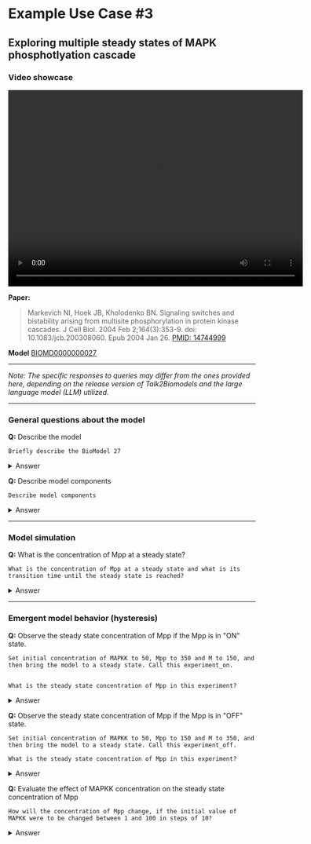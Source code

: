 # Example Use Case #3
## Exploring multiple steady states of MAPK phosphotlyation cascade

### Video showcase

<video src="../videos/t2b_case_3.mp4" width="600" height="400" controls></video>


**Paper:**
>Markevich NI, Hoek JB, Kholodenko BN. Signaling switches and bistability arising from multisite phosphorylation in protein kinase cascades. J Cell Biol. 2004 Feb 2;164(3):353-9. doi: 10.1083/jcb.200308060. Epub 2004 Jan 26. [PMID: 14744999](https://pubmed.ncbi.nlm.nih.gov/14744999/)

**Model** [BIOMD0000000027](https://www.ebi.ac.uk/biomodels/BIOMD0000000027)


<hr>
<i>Note: The specific responses to queries may differ from the ones provided here, depending on the release version of Talk2Biomodels and the large language model (LLM) utilized.</i>

<hr>

### General questions about the model

**Q:** Describe the model <br>

```
Briefly describe the BioModel 27
```

<details>
<summary>Answer</summary>

<h3>Model Title</h3>
<p>The BioModel 27 is titled "Markevich2004 - MAPK double phosphorylation, ordered Michaelis-Menton."</p>

<h3>Description</h3>
<p>This model corresponds to the schemas 1 and 2 of Markevich et al. (2004) and is modeled using Michaelis-Menten-like kinetics. It describes the phosphorylation and dephosphorylation processes that follow distributive ordered kinetics. The model successfully reproduces figure 3 from the main article.</p>

<h3>Citation</h3>
<p>The model is detailed in the article titled "Signaling switches and bistability arising from multisite phosphorylation in protein kinase cascades." by Markevich NI, Hoek JB, and Kholodenko BN, published in the Journal of Cell Biology in February 2004.</p>

<h3>Additional Information</h3>
<p>The model is hosted on the BioModels Database and can be identified by the identifier BIOMD0000000027.</p>
<p>It is dedicated to the public domain under the CC0 Public Domain Dedication.</p>

</details>



**Q:** Describe model components <br>

```
Describe model components
```

<details>
<summary>Answer</summary>


<h2>Model Components of BioModel 27</h2>
<h3>Species:</h3>
<ul>
  <li><strong>M</strong>
    <ul>
      <li>Compartment: uVol</li>
      <li>Type: Reactions</li>
      <li>Unit: nmol/l</li>
      <li>Initial Concentration: 500.0 nmol/l</li>
    </ul>
  </li>
  <li><strong>Mp</strong>
    <ul>
      <li>Compartment: uVol</li>
      <li>Type: Reactions</li>
      <li>Unit: nmol/l</li>
      <li>Initial Concentration: 0.0 nmol/l</li>
    </ul>
  </li>
  <li><strong>Mpp</strong>
    <ul>
      <li>Compartment: uVol</li>
      <li>Type: Reactions</li>
      <li>Unit: nmol/l</li>
      <li>Initial Concentration: 0.0 nmol/l</li>
    </ul>
  </li>
  <li><strong>MAPKK</strong>
    <ul>
      <li>Compartment: uVol</li>
      <li>Type: Fixed</li>
      <li>Unit: nmol/l</li>
      <li>Initial Concentration: 50.0 nmol/l</li>
    </ul>
  </li>
  <li><strong>MKP3</strong>
    <ul>
      <li>Compartment: uVol</li>
      <li>Type: Fixed</li>
      <li>Unit: nmol/l</li>
      <li>Initial Concentration: 100.0 nmol/l</li>
    </ul>
  </li>
</ul>

<h3>Parameters:</h3>
<ul>
  <li><strong>k1cat</strong>
    <ul>
      <li>Type: Fixed</li>
      <li>Initial Value: 0.01</li>
    </ul>
  </li>
  <li><strong>Km1</strong>
    <ul>
      <li>Type: Fixed</li>
      <li>Initial Value: 50.0</li>
    </ul>
  </li>
  <li><strong>k2cat</strong>
    <ul>
      <li>Type: Fixed</li>
      <li>Initial Value: 15.0</li>
    </ul>
  </li>
  <li><strong>Km2</strong>
    <ul>
      <li>Type: Fixed</li>
      <li>Initial Value: 500.0</li>
    </ul>
  </li>
  <li><strong>k3cat</strong>
    <ul>
      <li>Type: Fixed</li>
      <li>Initial Value: 0.084</li>
    </ul>
  </li>
  <li><strong>Km3</strong>
    <ul>
      <li>Type: Fixed</li>
      <li>Initial Value: 22.0</li>
    </ul>
  </li>
  <li><strong>k4cat</strong>
    <ul>
      <li>Type: Fixed</li>
      <li>Initial Value: 0.06</li>
    </ul>
  </li>
  <li><strong>Km4</strong>
    <ul>
      <li>Type: Fixed</li>
      <li>Initial Value: 18.0</li>
    </ul>
  </li>
  <li><strong>Km5</strong>
    <ul>
      <li>Type: Fixed</li>
      <li>Initial Value: 78.0</li>
    </ul>
  </li>
</ul>

<h3>Compartments:</h3>
<ul>
  <li>uVol</li>
</ul>

<h3>Units:</h3>
<ul>
  <li>Time Unit: seconds (s)</li>
  <li>Quantity Unit: nanomoles (nmol)</li>
  <li>Length Unit: meters (m)</li>
  <li>Area Unit: square meters (m²)</li>
  <li>Volume Unit: liters (l)</li>
</ul>

</details>

<hr>

### Model simulation

**Q:** What is the concentration of Mpp at a steady state? <br>

```
What is the concentration of Mpp at a steady state and what is its transition time until the steady state is reached?
```

<details>

<summary>Answer</summary>


The concentration of Mpp at steady state is <strong>49.4175 nmol/l</strong>, and the transition time until the steady state is reached is <strong>700 seconds</strong>.

<img src="../figures/C3_q3.png" width="600"/>

</details>



<hr>

### Emergent model behavior (hysteresis)

**Q:** Observe the steady state concentration of Mpp if the Mpp is in "ON" state.<br>

```
Set initial concentration of MAPKK to 50, Mpp to 350 and M to 150, and then bring the model to a steady state. Call this experiment_on.
```

```

What is the steady state concentration of Mpp in this experiment?
```

<details>
<summary>Answer</summary>


The steady state concentration of Mpp in the experiment "experiment_on" is <strong>277.26 nmol/l</strong>.

</details>


**Q:** Observe the steady state concentration of Mpp if the Mpp is in "OFF" state.<br>

```
Set initial concentration of MAPKK to 50, Mpp to 150 and M to 350, and then bring the model to a steady state. Call this experiment_off.
```



```
What is the steady state concentration of Mpp in this experiment?
```
<details>
<summary>Answer</summary>

The steady state concentration of Mpp in the experiment "experiment_off" is <strong>49.4175 nmol/l</strong>.

</details>

**Q:** Evaluate the effect of MAPKK concentration on the steady state concentration of Mpp<br>

```
How will the concentration of Mpp change, if the initial value of MAPKK were to be changed between 1 and 100 in steps of 10?
```

<details>

<summary>Answer</summary>
<img src="../figures/C3_q6.png" width="600"/>
</details>